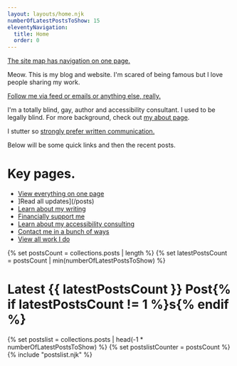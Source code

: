 ```yaml
---
layout: layouts/home.njk
numberOfLatestPostsToShow: 15
eleventyNavigation:
  title: Home
  order: 0
---
```


<a href="/map">The site map has navigation on one page.</a>

Meow. This is my blog and website. I'm scared of being famous but I love people sharing my work.

<a href="/follow">Follow me via feed or emails or anything else, really.</a>

I'm a totally blind, gay, author and accessibility consultant. I used to be legally blind. For more background, check out <a href="/bio/">my about page</a>.

I stutter so <a href="/contact">strongly prefer  written communication.</a>

Below will be some quick links and then the recent posts.

<h1>Key pages.</h1>

* [View everything on one page](/map)
* ]Read all updates](/posts)
* [Learn about my writing](/writings)
* [Financially support me](/support)
* [Learn about my accessibility consulting](/tech)
* [Contact me in a bunch of ways](/contact)
* [View all work I do](/resume)

{% set postsCount = collections.posts | length %}
{% set latestPostsCount = postsCount | min(numberOfLatestPostsToShow) %}

<h1>
Latest {{ latestPostsCount }} Post{% if latestPostsCount != 1 %}s{% endif %}
</h1>

{% set postslist = collections.posts | head(-1 * numberOfLatestPostsToShow) %}
{% set postslistCounter = postsCount %}
{% include "postslist.njk" %}